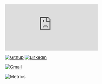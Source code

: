 [![Typing SVG](https://readme-typing-svg.demolab.com/?lines=👋+Hi,+I’m+@Mushindi-Rachel;👀+I’m+interested+in+data+analysis;🌱+I’m+currently+a+3rd+year+student+of+Bsc+IT;💞️+I’m+looking+forward+to+collaborate+on+...;📫+Email+me+at+mushindirachel@gmail.com)](https://git.io/typing-svg)

[![Github](https://img.shields.io/badge/-Github-000?style=flat&logo=Github&logoColor=white)](https://github.com/Mushindi-Rachel)
[![Linkedin](https://img.shields.io/badge/-LinkedIn-blue?style=flat&logo=Linkedin&logoColor=white)](https://www.linkedin.com/in//)

[![Gmail](https://img.shields.io/badge/-Gmail-c14438?style=flat&logo=Gmail&logoColor=white)](mailto:mushindirachel@gmail.com)

![Metrics](https://metrics.lecoq.io/Mushindi-rachel?template=classic&isocalendar=1&notable=1&base=header%2C%20activity%2C%20community%2C%20repositories%2C%20metadata&base.indepth=false&base.hireable=false&base.skip=false&isocalendar=false&isocalendar.duration=half-year&notable=false&notable.from=organization&notable.repositories=false&notable.indepth=false&notable.types=commit&notable.self=false&config.timezone=Africa%2FNairobi)

